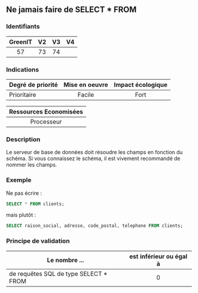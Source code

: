 ## Ne jamais faire de SELECT * FROM

### Identifiants

| GreenIT |  V2  |  V3  |  V4  |
|:-------:|:----:|:----:|:----:|
|   57   |  73 | 74  |      |

### Indications

| Degré de priorité |      Mise en oeuvre       |  Impact écologique    | 
|-------------------|:-------------------------:|:---------------------:|
|  Prioritaire      |  Facile                   |    Fort               | 


|Ressources Economisées                                      |
|:----------------------------------------------------------:|
|  Processeur  |

### Description

Le serveur de base de données doit résoudre les champs en fonction du schéma. Si vous connaissez le schéma, il est vivement recommandé de nommer les champs.

### Exemple

Ne pas écrire :
```sql
SELECT * FROM clients;
```
mais plutôt :
```sql
SELECT raison_social, adresse, code_postal, telephone FROM clients;
```

### Principe de validation

| Le nombre ...     | est inférieur ou égal à   |  
|-------------------|:-------------------------:|
| de requêtes SQL de type SELECT * FROM  | 0  |
